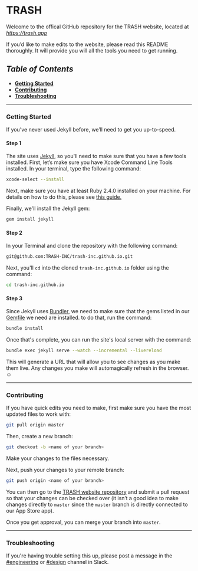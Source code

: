 # TRASH

Welcome to the offical GitHub repository for the TRASH website, located at [_https://trash.app_](https://trash.app/)

If you’d like to make edits to the website, please read this README thoroughly. It will provide you will all the tools you need to get running.

## *Table of Contents*

  - [**Getting Started**](#getting-started)
  - [**Contributing**](#contributing)
  - [**Troubleshooting**](#troubleshooting)

---

### **Getting Started**

If you’ve never used Jekyll before, we’ll need to get you up-to-speed.

#### Step 1

The site uses [Jekyll](https://jekyllrb.com/), so you'll need to make sure that you have a few tools installed. First, let’s make sure you have Xcode Command Line Tools installed. In your terminal, type the following command:

```sh
xcode-select --install
```

Next, make sure you have at least Ruby 2.4.0 installed on your machine. For details on how to do this, please see [this guide.](https://jekyllrb.com/docs/installation/)

Finally, we'll install the Jekyll gem:

```sh
gem install jekyll
```

#### Step 2

In your Terminal and clone the repository with the following command:

```sh
git@github.com:TRASH-INC/trash-inc.github.io.git
```

Next, you'll `cd` into the cloned `trash-inc.github.io` folder using the command:

```sh
cd trash-inc.github.io
```

#### Step 3

Since Jekyll uses [Bundler](https://bundler.io), we need to make sure that the gems listed in our [Gemfile](/blob/master/Gemfile) we need are installed. to do that, run the command:

```sh
bundle install
```

Once that's complete, you can run the site's local server with the command:

```sh
bundle exec jekyll serve --watch --incremental --livereload
```

This will generate a URL that will allow you to see changes as you make them live. Any changes you make will automagically refresh in the browser. ☺️

---

### **Contributing**

If you have quick edits you need to make, first make sure you have the most updated files to work with:

```sh
git pull origin master
```

Then, create a new branch:

```sh
git checkout -b <name of your branch>
```

Make your changes to the files necessary.

Next, push your changes to your remote branch:

```sh
git push origin <name of your branch>
```

You can then go to the [TRASH website repository](https://github.com/TRASH-INC/trash-inc.github.io) and submit a pull request so that your changes can be checked over (it isn’t a good idea to make changes directly to `master` since the `master` branch is directly connected to our App Store app).

Once you get approval, you can merge your branch into `master`.

---

### **Troubleshooting**

If you're having trouble setting this up, please post a message in the [#engineering](https://app.slack.com/client/T6DMJDJ4R/CHQETFH60) or [#design](https://app.slack.com/client/T6DMJDJ4R/CHRUSE9RC) channel in Slack.
